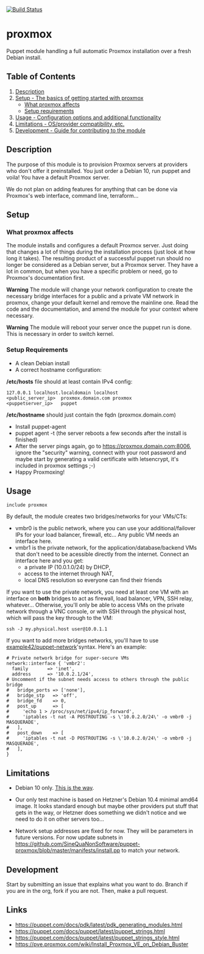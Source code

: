 [![Build Status](https://travis-ci.org/SineQuaNonSoftware/puppet-proxmox.svg?branch=master)](https://travis-ci.org/SineQuaNonSoftware/puppet-proxmox)

# proxmox

Puppet module handling a full automatic Proxmox installation over a fresh Debian install.

## Table of Contents

1. [Description](#description)
1. [Setup - The basics of getting started with proxmox](#setup)
    * [What proxmox affects](#what-proxmox-affects)
    * [Setup requirements](#setup-requirements)
1. [Usage - Configuration options and additional functionality](#usage)
1. [Limitations - OS/provider compatibility, etc.](#limitations)
1. [Development - Guide for contributing to the module](#development)

## Description

The purpose of this module is to provision Proxmox servers at providers who don't offer it preinstalled.
You just order a Debian 10, run puppet and voila! You have a default Proxmox server.

We do not plan on adding features for anything that can be done via Proxmox's web interface, command line, terraform... 

## Setup

### What proxmox affects

The module installs and configures a default Proxmox server. Just doing that changes a lot of things during the installation process (just look at how long it takes). The resulting product of a successful puppet run should no longer be considered as a Debian server, but a Proxmox server.
They have a lot in common, but when you have a specific problem or need, go to Proxmox's documentation first.

**Warning** The module will change your network configuration to create the necessary bridge interfaces for a public and a private VM network in proxmox, change your default kernel and remove the mainline one. Read the code and the documentation, and amend the module for your context where necessary.

**Warning** The module will reboot your server once the puppet run is done. This is necessary in order to switch kernel.

### Setup Requirements

* A clean Debian install
* A correct hostname configuration:

**/etc/hosts** file should at least contain IPv4 config:

```
127.0.0.1 localhost.localdomain localhost
<public_server_ip>  proxmox.domain.com proxmox
<puppetserver_ip>   puppet
```

**/etc/hostname** should just contain the fqdn (proxmox.domain.com)

* Install puppet-agent
* puppet agent -t (the server reboots a few seconds after the install is finished)
* After the server pings again, go to https://proxmox.domain.com:8006, ignore the "security" warning, connect with your root password and maybe start by generating a valid certificate with letsencrypt, it's included in proxmox settings ;-)
* Happy Proxmoxing!

## Usage

```
include proxmox
```

By default, the module creates two bridges/networks for your VMs/CTs:

* vmbr0 is the public network, where you can use your additional/failover IPs for your load balancer, firewall, etc... Any public VM needs an interface here.
* vmbr1 is the private network, for the application/database/backend VMs that don't need to be acessible directly from the internet. Connect an interface here and you get:
  * a private IP (10.0.1.0/24) by DHCP,
  * access to the internet through NAT,
  * local DNS resolution so everyone can find their friends

If you want to use the private network, you need at least one VM with an interface on **both** bridges to act as firewall, load balancer, VPN, SSH relay, whatever... Otherwise, you'll only be able to access VMs on the private network through a VNC console, or with SSH through the physical host, which will pass the key through to the VM:

```
ssh -J my.physical.host user@10.0.1.1
```

If you want to add more bridges networks, you'll have to use [example42/puppet-network](https://github.com/example42/puppet-network/)'syntax. Here's an example:

```
# Private network bridge for super-secure VMs
network::interface { 'vmbr2':
  family       => 'inet',
  address      => '10.0.2.1/24',
# Uncomment if the subnet needs access to others through the public bridge
#   bridge_ports => ['none'],
#   bridge_stp   => 'off',
#   bridge_fd    => 0,
#   post_up      => [
#     'echo 1 > /proc/sys/net/ipv4/ip_forward',
#     'iptables -t nat -A POSTROUTING -s \'10.0.2.0/24\' -o vmbr0 -j MASQUERADE',
#   ],
#   post_down    => [
#     'iptables -t nat -D POSTROUTING -s \'10.0.2.0/24\' -o vmbr0 -j MASQUERADE',
#   ],
}
```

## Limitations

* Debian 10 only. [This is the way](https://pve.proxmox.com/wiki/Install_Proxmox_VE_on_Debian_Buster).

* Our only test machine is based on Hetzner's Debian 10.4 minimal amd64 image. It looks standard enough but maybe other providers put stuff that gets in the way, or Hetzner does something we didn't notice and we need to do it on other servers too...

* Network setup addresses are fixed for now. They will be parameters in future versions. For now update subnets in https://github.com/SineQuaNonSoftware/puppet-proxmox/blob/master/manifests/install.pp to match your network.

## Development

Start by submitting an issue that explains what you want to do.
Branch if you are in the org, fork if you are not. Then, make a pull request.


## Links

* https://puppet.com/docs/pdk/latest/pdk_generating_modules.html
* https://puppet.com/docs/puppet/latest/puppet_strings.html
* https://puppet.com/docs/puppet/latest/puppet_strings_style.html
* https://pve.proxmox.com/wiki/Install_Proxmox_VE_on_Debian_Buster

